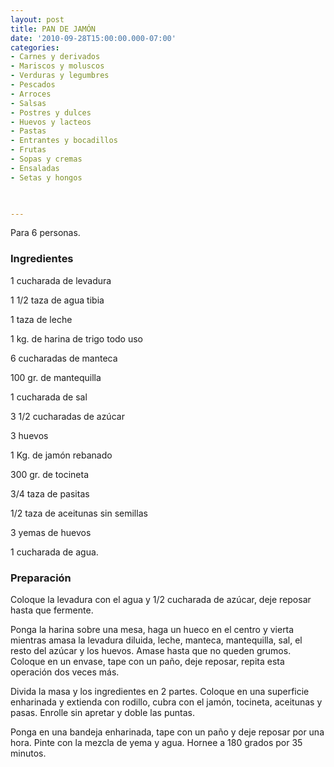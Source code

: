```yaml
---
layout: post
title: PAN DE JAMÓN
date: '2010-09-28T15:00:00.000-07:00'
categories:
- Carnes y derivados
- Mariscos y moluscos
- Verduras y legumbres
- Pescados
- Arroces
- Salsas
- Postres y dulces
- Huevos y lacteos
- Pastas
- Entrantes y bocadillos
- Frutas
- Sopas y cremas
- Ensaladas
- Setas y hongos
 


---
```


Para 6 personas.

<h3>Ingredientes</h3>

1 cucharada de levadura

1 1/2 taza de agua tibia

1 taza de leche

1 kg. de harina de trigo todo uso

6 cucharadas de manteca

100 gr. de mantequilla

1 cucharada de sal

3 1/2 cucharadas de azúcar

3 huevos

1 Kg. de jamón rebanado

300 gr. de tocineta

3/4 taza de pasitas

1/2 taza de aceitunas sin semillas

3 yemas de huevos

1 cucharada de agua.

<h3>Preparación</h3>

Coloque la levadura con el agua y 1/2 cucharada de azúcar, deje reposar hasta que fermente.

Ponga la harina sobre una mesa, haga un hueco en el centro y vierta mientras amasa la levadura diluida, leche, manteca, mantequilla, sal, el resto del azúcar y los huevos. Amase hasta que no queden grumos. Coloque en un envase, tape con un paño, deje reposar, repita esta operación dos veces más.

Divida la masa y los ingredientes en 2 partes. Coloque en una superficie enharinada y extienda con rodillo, cubra con el jamón, tocineta, aceitunas y pasas. Enrolle sin apretar y doble las puntas.

Ponga en una bandeja enharinada, tape con un paño y deje reposar por una hora. Pinte con la mezcla de yema y agua. Hornee a 180 grados por 35 minutos.


